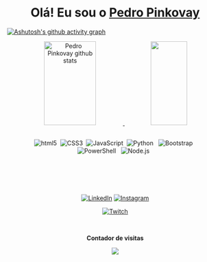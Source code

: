 <div>
  
  <h1 align="center">
    Olá! Eu sou o 
    <a href="https://www.linkedin.com/in/pedro-pinkovay-5b1b80233/"> Pedro Pinkovay </a>
  </h1>
  
</div>

<!-- [![Typing SVG](https://readme-typing-svg.herokuapp.com/?color=ffffff&size=35&center=true&weight=800&vCenter=true&width=1000&lines=Olá,+meu+nome+é+Pedro+Pinkovay;Tenho+18+anos;Sou+do+Brasil;E+estudo+programação;Seja+bem-vindo!+:%29)](https://git.io/typing-svg) -->

[![Ashutosh's github activity graph](https://github-readme-activity-graph.vercel.app/graph?username=pinkovay&bg_color=000000&color=4981b6&line=000000&point=ffffff&area=true&hide_border=true)](https://github.com/ashutosh00710/github-readme-activity-graph)


<!-- <p align="center">
  <img src="https://github-profile-trophy.vercel.app/?username=pinkovay&theme=dracula&row=2&no-bg=true&column=3&margin-w=15&margin-h=15" />
</p> -->


<div align="center">  
  <a href="https://github.com/pinkovay">
    <img width="49%" height="195px" src="https://github-readme-stats-sigma-five.vercel.app/api?username=pinkovay&show_icons=true&count_private=true&hide_border=true&title_color=ffffff&icon_color=2874A6&text_color=2874A6&bg_color=0d1117" alt="Pedro Pinkovay github stats" />
    <img width="41%" height="195px" src="https://github-readme-stats-sigma-five.vercel.app/api/top-langs/?username=pinkovay&layout=compact&hide_border=true&title_color=ffffff&text_color=2874A6&bg_color=0d1117" />
  </a>
</div>


<div align="center" style="padding: 2em;"> 
    <img align="center" alt="html5" src="https://img.shields.io/badge/HTML5-E34F26?style=for-the-badge&logo=html5&logoColor=white" />&nbsp;
    <img align="center" alt="CSS3" src="https://img.shields.io/badge/CSS3-1572B6?style=for-the-badge&logo=css3&logoColor=white" />&nbsp;
    <img align="center" alt="JavaScript" src="https://img.shields.io/badge/JavaScript-F7DF1E?style=for-the-badge&logo=javascript&logoColor=black" />&nbsp;
    <img align="center" alt="Python" src="https://img.shields.io/badge/Python-14354C?style=for-the-badge&logo=python&logoColor=white" /> &nbsp;
    <img align="center" alt="Bootstrap" src="https://img.shields.io/badge/Bootstrap-563D7C?style=for-the-badge&logo=bootstrap&logoColor=white" /> &nbsp;
    <img align="center" alt="PowerShell" src="https://img.shields.io/badge/Powershell-2CA5E0?style=for-the-badge&logo=powershell&logoColor=white" /> &nbsp;
    <img align="center" alt="Node.js" src="https://img.shields.io/badge/Node.js-43853D?style=for-the-badge&logo=node.js&logoColor=white" /> &nbsp;
</div>

<br/>
<br/>
<br/>

<div align='center'>

[![LinkedIn](https://img.shields.io/badge/LinkedIn-0077B5?style=for-the-badge&logo=linkedin&logoColor=white)](https://www.linkedin.com/in/pedro-pinkovay-5b1b80233/)
[![Instagram](https://img.shields.io/badge/Instagram-E4405F?style=for-the-badge&logo=instagram&logoColor=white)](https://www.instagram.com/pinkovay/)

[![Twitch](https://img.shields.io/badge/Twitch-9146FF?style=for-the-badge&logo=twitch&logoColor=white)](https://www.twitch.tv/pedropinkovay)

</div>
<div align="center">
<br><p align="centre"><b>Contador de visitas</b></p>  
<p align="center"><img align="center" src="https://profile-counter.glitch.me/{pinkovay}/count.svg" /></p> 
<br>
</div>



